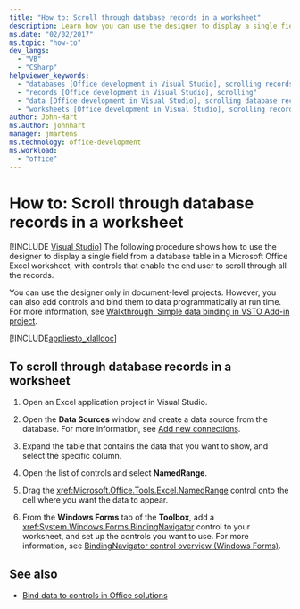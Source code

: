 ```yaml
---
title: "How to: Scroll through database records in a worksheet"
description: Learn how you can use the designer to display a single field from a database table in a Microsoft Excel worksheet
ms.date: "02/02/2017"
ms.topic: "how-to"
dev_langs:
  - "VB"
  - "CSharp"
helpviewer_keywords:
  - "databases [Office development in Visual Studio], scrolling records"
  - "records [Office development in Visual Studio], scrolling"
  - "data [Office development in Visual Studio], scrolling database records"
  - "worksheets [Office development in Visual Studio], scrolling records"
author: John-Hart
ms.author: johnhart
manager: jmartens
ms.technology: office-development
ms.workload:
  - "office"
---
```

# How to: Scroll through database records in a worksheet

 [!INCLUDE [Visual Studio](~/includes/applies-to-version/vs-windows-only.md)]
  The following procedure shows how to use the designer to display a single field from a database table in a Microsoft Office Excel worksheet, with controls that enable the end user to scroll through all the records.

 You can use the designer only in document-level projects. However, you can also add controls and bind them to data programmatically at run time. For more information, see [Walkthrough: Simple data binding in VSTO Add-in project](../vsto/walkthrough-simple-data-binding-in-vsto-add-in-project.md).

 [!INCLUDE[appliesto_xlalldoc](../vsto/includes/appliesto-xlalldoc-md.md)]

## To scroll through database records in a worksheet

1. Open an Excel application project in Visual Studio.

2. Open the **Data Sources** window and create a data source from the database. For more information, see [Add new connections](../data-tools/add-new-connections.md).

3. Expand the table that contains the data that you want to show, and select the specific column.

4. Open the list of controls and select **NamedRange**.

5. Drag the <xref:Microsoft.Office.Tools.Excel.NamedRange> control onto the cell where you want the data to appear.

6. From the **Windows Forms** tab of the **Toolbox**, add a <xref:System.Windows.Forms.BindingNavigator> control to your worksheet, and set up the controls you want to use. For more information, see [BindingNavigator control overview &#40;Windows Forms&#41;](/dotnet/framework/winforms/controls/bindingnavigator-control-overview-windows-forms).

## See also
- [Bind data to controls in Office solutions](../vsto/binding-data-to-controls-in-office-solutions.md)
